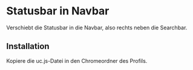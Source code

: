 # Statusbar in Navbar
Verschiebt die Statusbar in die Navbar, also rechts neben die Searchbar.

## Installation
Kopiere die uc.js-Datei in den Chromeordner des Profils.

